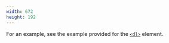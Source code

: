 ```yaml
---
width: 672
height: 192
---
```

For an example, see the example provided for the [`<dl>`](/en-US/docs/Web/HTML/Element/dl) element.

